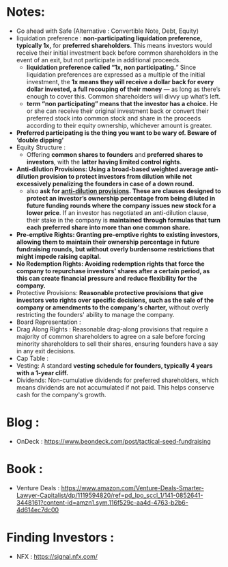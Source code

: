 
# Notes:
- Go ahead with Safe (Alternative : Convertible Note, Debt, Equity)
- liquidation preference : **non-participating liquidation preference, typically 1x,** for **preferred shareholders**. This means investors would receive their initial investment back before common shareholders in the event of an exit, but not participate in additional proceeds.
    - **liquidation preference called “1x, non participating.**” Since liquidation preferences are expressed as a multiple of the initial investment, the **1x means they will receive a dollar back for every dollar invested, a full recouping of their money** — as long as there’s enough to cover this. Common shareholders will divvy up what’s left.
    - **term “non participating” means that the investor has a choice.** He or she can receive their original investment back or convert their preferred stock into common stock and share in the proceeds according to their equity ownership, whichever amount is greater.
- **Preferred participating is the thing you want to be wary of. Beware of ‘double dipping’**
- Equity Structure :
    - Offering **common shares to founders** and **preferred shares to investors**, with the **latter having limited control rights**.
- **Anti-dilution Provisions: Using a broad-based weighted average anti-dilution provision to protect investors from dilution while not excessively penalizing the founders in case of a down round.**
    - also **ask for [anti-dilution provisions](https://www.svb.com/blogs/theron-mccollough/startup-equity-dilution). These are clauses designed to protect an investor’s ownership percentage from being diluted in future funding rounds where the company issues new stock for a lower price**. If an investor has negotiated an anti-dilution clause, their stake in the company is **maintained through formulas that turn each preferred share into more than one common share.**
- **Pre-emptive Rights: Granting pre-emptive rights to existing investors, allowing them to maintain their ownership percentage in future fundraising rounds, but without overly burdensome restrictions that might impede raising capital.**
- **No Redemption Rights: Avoiding redemption rights that force the company to repurchase investors' shares after a certain period, as this can create financial pressure and reduce flexibility for the company.**
- Protective Provisions: **Reasonable protective provisions that give investors veto rights over specific decisions, such as the sale of the company or amendments to the company's charter,** without overly restricting the founders' ability to manage the company.
- Board Representation :
- Drag Along Rights :  Reasonable drag-along provisions that require a majority of common shareholders to agree on a sale before forcing minority shareholders to sell their shares, ensuring founders have a say in any exit decisions.
- Cap Table :
- Vesting: A standard **vesting schedule for founders, typically 4 years with a 1-year cliff.**
- Dividends: Non-cumulative dividends for preferred shareholders, which means dividends are not accumulated if not paid. This helps conserve cash for the company's growth.

# Blog :
* OnDeck : https://www.beondeck.com/post/tactical-seed-fundraising 

# Book :
* Venture Deals : https://www.amazon.com/Venture-Deals-Smarter-Lawyer-Capitalist/dp/1119594820/ref=pd_lpo_sccl_1/141-0852641-3448161?content-id=amzn1.sym.116f529c-aa4d-4763-b2b6-4d614ec7dc00

# Finding Investors : 
* NFX : https://signal.nfx.com/
